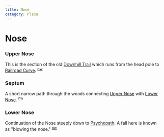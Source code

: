 ```yaml
---
title: Nose
category: Place
---
```

# Nose
### Upper Nose

This is the section of the old [Downhill Trail](/Run/Downhill-Trail) which runs from the head pole to [Railroad Curve](/Area/Railroad-Curve). <sup>[nw][]</sup>

### Septum

A short narrow path through the woods connecting [Upper Nose](/Run/Upper-Nose) with [Lower Nose](/Run/Lower-Nose). <sup>[nw][]</sup>

### Lower Nose

Continuation of the Nose steeply down to [Psychopath](/Run/Psychopath). A fall here is known as "blowing the nose." <sup>[nw][]</sup>


[nw]: Names-Walt "Meany Names by Walter Little, 1984"
[n9]: Names-2009 "Meany Names, by Brian Thompson & Emilio Marasco"
